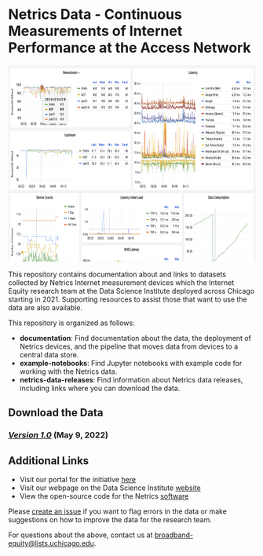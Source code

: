 # Netrics Data - Continuous Measurements of Internet Performance at the Access Network

<p align='center'><img src='assets/images/netrics-data-image.png' width='750' height='400' alt='Image of Netrics data displayed on a Grafana Dashboard' vertical-align='middle'></p>

This repository contains documentation about and links to datasets collected by Netrics Internet measurement devices which the Internet Equity research team at the Data Science Institute deployed across Chicago starting in 2021. Supporting resources to assist those that want to use the data are also available.

This repository is organized as follows:
- **documentation**: Find documentation about the data, the deployment of Netrics devices, and the pipeline that moves data from devices to a central data store.
- **example-notebooks**: Find Jupyter notebooks with example code for working with the Netrics data.
- **netrics-data-releases**: Find information about Netrics data releases, including links where you can download the data.

## Download the Data

### [*Version 1.0*](./netrics-data-releases/version-1.0.md) (May 9, 2022)

## Additional Links

- Visit our portal for the initiative [here](insert-link-to-portal)
- Visit our webpage on the Data Science Institute [website](http://datascience.uchicago.edu/research/internet-access-equity-initiative/)
- View the open-source code for the Netrics [software](https://github.com/chicago-cdac/nm-exp-active-netrics)

Please [create an issue](https://github.com/chicago-cdac/netrics-data/issues) if you want to flag errors in the data or make suggestions on how to improve the data for the research team.

For questions about the above, contact us at [broadband-equity@lists.uchicago.edu](mailto:broadband-equity@lists.uchicago.edu).
